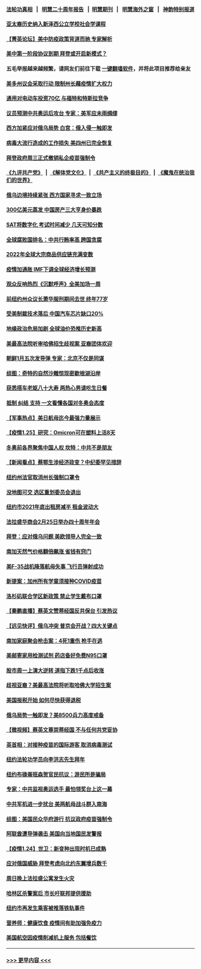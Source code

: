 #### [法轮功真相](https://github.com/gfw-breaker/truth/blob/master/README.md?t=0) &nbsp;&nbsp;|&nbsp;&nbsp; [明慧二十周年报告](https://github.com/gfw-breaker/mh-reports/blob/master/README.md?t=0) &nbsp;&nbsp;|&nbsp;&nbsp;[明慧期刊](https://github.com/gfw-breaker/mh-qikan) &nbsp;&nbsp;|&nbsp;&nbsp; [明慧海外之窗](https://github.com/gfw-breaker/mh-news/blob/master/README.md?t=0) &nbsp;&nbsp;|&nbsp;&nbsp; [神韵特别报道](https://github.com/gfw-breaker/mh-news/blob/master/shenyun.md?t=0)
#### [亚太裔历史纳入新泽西公立学校社会学课程](../pages/nsc412/n13529456.md?t=01260850) 
#### [【菁英论坛】美中防疫政策背道而驰 专家解析](../pages/nsc412/n13529374.md?t=01260850) 
#### [美中第一阶段协议到期 拜登或开启新模式？](../pages/nsc412/n13529317.md?t=01260850) 
#### 五毛举报越来越频繁，请网友们前往下载 [一键翻墙软件](https://github.com/gfw-breaker/ssr-accounts)，并将此项目推荐给亲友
#### [美多州议会采取行动 限制州长藉疫情扩大权力](../pages/nsc412/n13529235.md?t=01260850) 
#### [通用对电动车投资70亿 与福特和特斯拉竞争](../pages/nsc412/n13529327.md?t=01260850) 
#### [议员预测中共奥运后攻台 专家：美军应未雨绸缪](../pages/nsc412/n13529019.md?t=01260850) 
#### [西方加紧应对俄乌局势 白宫：俄入侵一触即发](../pages/nsc412/n13529106.md?t=01260850) 
#### [病毒大流行造成的工作损失 美四州已完全恢复](../pages/nsc412/n13529068.md?t=01260850) 
#### [拜登政府周三正式撤销私企疫苗强制令](../pages/nsc412/n13529086.md?t=01260850) 
#### [《九评共产党》](https://github.com/begood0513/9ping.md/blob/master/README.md) &nbsp;|&nbsp; [《解体党文化》](../../../../jtdwh.md/blob/master/README.md)  &nbsp;|&nbsp; [《共产主义的终极目的》](../../../../gczydzjmd.md/blob/master/README.md) &nbsp;|&nbsp; [《魔鬼在统治我们的世界》](../../../../mgztzwmdsj.md/blob/master/README.md) 
#### [俄乌边境持续紧张 西方国家寻求一致立场](../pages/nsc412/n13529062.md?t=01260850) 
#### [300亿美元蒸发 中国房产三大亨身价暴跌](../pages/nsc412/n13528911.md?t=01260850) 
#### [SAT将数字化 考试时间减少 几天可知分数](../pages/nsc412/n13529003.md?t=01260850) 
#### [全球腐败国排名：中共行贿率高 跨国贪腐](../pages/nsc412/n13528837.md?t=01260850) 
#### [2022年全球大宗商品供应链充满变数](../pages/nsc412/n13529010.md?t=01260850) 
#### [疫情加通胀 IMF下调全球经济增长预测](../pages/nsc412/n13528992.md?t=01260850) 
#### [观众反响热烈《沉默呼声》全美加场一周](../pages/nsc412/n13528604.md?t=01260850) 
#### [前纽约州众议长萧华服刑期间去世 终年77岁](../pages/nsc412/n13527477.md?t=01260850) 
#### [受美制裁技术落后 中国汽车芯片缺口20%](../pages/nsc412/n13528885.md?t=01260850) 
#### [地缘政治危局加剧 全球油价恐推历史新高](../pages/nsc412/n13528819.md?t=01260850) 
#### [美最高法院听审哈佛招生歧视案 亚裔团体欢迎](../pages/nsc412/n13527496.md?t=01260850) 
#### [朝鲜1月五次发导弹 专家：北京不仅是同谋](../pages/nsc412/n13528735.md?t=01260850) 
#### [组图：奇特的自然沙雕惊现密歇根湖沿岸](../pages/nsc412/n13528094.md?t=01260850) 
#### [获悉搭车老妪八十大寿 两热心男请吃生日餐](../pages/nsc412/n13528148.md?t=01260850) 
#### [抵制 纠结 支持 一文看懂各国对冬奥会态度](../pages/nsc412/n13528252.md?t=01260850) 
#### [【军事热点】美日航母迄今最强力量展示](../pages/nsc412/n13527785.md?t=01260850) 
#### [【疫情1.25】研究：Omicron可在塑料上活8天](../pages/nsc412/n13527953.md?t=01260850) 
#### [冬奥前各界聚焦中国人权 坎特：中共不是朋友](../pages/nsc412/n13528097.md?t=01260850) 
#### [【新闻看点】蔡鄂生涉经济政变？中纪委罕见措辞](../pages/nsc412/n13527057.md?t=01260850) 
#### [纽约州法官取消州长强制口罩令](../pages/nsc412/n13527742.md?t=01260850) 
#### [没地图可交 选区重划委员会退出](../pages/nsc412/n13527490.md?t=01260850) 
#### [纽约市2021年底出租房减半 租金波动大](../pages/nsc412/n13527499.md?t=01260850) 
#### [法拉盛华商会2月25日举办四十周年年会](../pages/nsc412/n13527485.md?t=01260850) 
#### [拜登：应对俄乌问题 美欧领导人完全一致](../pages/nsc412/n13527318.md?t=01260850) 
#### [南加天然气价格翻倍飙涨 省钱有窍门](../pages/nsc412/n13527407.md?t=01260850) 
#### [美F-35战机降落航母失事 飞行员弹射成功](../pages/nsc412/n13527033.md?t=01260850) 
#### [新提案：加州所有学童须接种COVID疫苗](../pages/nsc412/n13527293.md?t=01260850) 
#### [洛杉矶联合学区新政策 禁止学生戴布口罩](../pages/nsc412/n13527153.md?t=01260850) 
#### [【秦鹏直播】蔡英文赞蒋经国反共保台 引发热议](../pages/nsc412/n13527078.md?t=01260850) 
#### [【远见快评】俄乌冲突 普京会开战？四大关键点](../pages/nsc412/n13526996.md?t=01260850) 
#### [南加家庭聚会枪击案：4死1重伤 枪手在逃](../pages/nsc412/n13527044.md?t=01260850) 
#### [美邮寄家用检测试剂 药店备好免费N95口罩](../pages/nsc412/n13526945.md?t=01260850) 
#### [股市周一上演大逆转 道指下跌1千点后收涨](../pages/nsc412/n13526753.md?t=01260850) 
#### [歧视亚裔？美最高法院将听取哈佛大学招生案](../pages/nsc412/n13526768.md?t=01260850) 
#### [美国报税开始 如何尽快获得退税](../pages/nsc412/n13526726.md?t=01260850) 
#### [俄乌局势一触即发？美8500兵力高度戒备](../pages/nsc412/n13526877.md?t=01260850) 
#### [【微视频】蔡英文尊崇蒋经国 不与任何共党妥协](../pages/nsc412/n13526613.md?t=01260850) 
#### [英首相：对接种疫苗的国际游客 取消病毒测试](../pages/nsc412/n13526627.md?t=01260850) 
#### [纽约法轮功学员向李洪志先生拜年](../pages/nsc412/n13525463.md?t=01260850) 
#### [纽约布碌崙班森贺官民抗议：游民所是骗局](../pages/nsc412/n13525212.md?t=01260850) 
#### [专家：中共监视奥运选手 最怕领奖台上这一幕](../pages/nsc412/n13526512.md?t=01260850) 
#### [中共军机进一步扰台 美两航母战斗群入南海](../pages/nsc412/n13526461.md?t=01260850) 
#### [组图：美国民众华府游行 抗议政府疫苗强制令](../pages/nsc412/n13526303.md?t=01260850) 
#### [阿联酋遭导弹袭击 美国向当地国民发警报](../pages/nsc412/n13525845.md?t=01260850) 
#### [【疫情1.24】世卫：新变种出现时机已成熟](../pages/nsc412/n13525643.md?t=01260850) 
#### [应对俄国威胁 拜登考虑向北约东翼增兵数千](../pages/nsc412/n13525720.md?t=01260850) 
#### [周日晚上法拉盛公寓发生火灾](../pages/nsc412/n13525172.md?t=01260850) 
#### [哈林区杀警案后 市长吁联邦提供援助](../pages/nsc412/n13525223.md?t=01260850) 
#### [纽约市再发生乘客被推落铁轨事件](../pages/nsc412/n13525220.md?t=01260850) 
#### [营养师：健康饮食 疫情间有助加强免疫力](../pages/nsc412/n13525239.md?t=01260850) 
#### [美国航空因疫情削减机上服务 包括餐饮](../pages/nsc412/n13525071.md?t=01260850) 

----
#### [ >>> 更早内容 <<< ](../indexes/nsc412-earlier.md)
